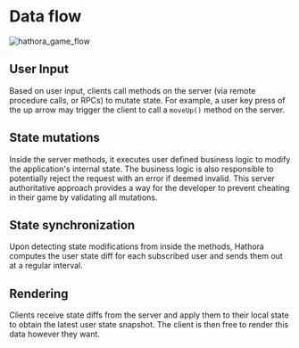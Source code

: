 # Data flow

![hathora_game_flow](https://user-images.githubusercontent.com/5400947/149067789-54f4bbf1-fcde-4cde-bfca-eb2009bf338b.png)

## User Input

Based on user input, clients call methods on the server (via remote procedure calls, or RPCs) to mutate state. For example, a user key press of the up arrow may trigger the client to call a `moveUp()` method on the server.

## State mutations

Inside the server methods, it executes user defined business logic to modify the application's internal state. The business logic is also responsible to potentially reject the request with an error if deemed invalid. This server authoritative approach provides a way for the developer to prevent cheating in their game by validating all mutations.

## State synchronization

Upon detecting state modifications from inside the methods, Hathora computes the user state diff for each subscribed user and sends them out at a regular interval.

## Rendering

Clients receive state diffs from the server and apply them to their local state to obtain the latest user state snapshot. The client is then free to render this data however they want.
